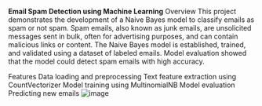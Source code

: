 **Email Spam Detection using Machine Learning**
Overview
This project demonstrates the development of a Naive Bayes model to classify emails as spam or not spam. Spam emails, also known as junk emails, are unsolicited messages sent in bulk, often for advertising purposes, and can contain malicious links or content. The Naive Bayes model is established, trained, and validated using a dataset of labeled emails. Model evaluation showed that the model could detect spam emails with high accuracy.

Features
Data loading and preprocessing
Text feature extraction using CountVectorizer
Model training using MultinomialNB
Model evaluation
Predicting new emails
![image](https://github.com/user-attachments/assets/bcd7828e-89eb-4344-ba1e-e9ebfe9bed77)
